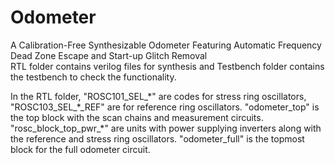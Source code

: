 # Odometer
A Calibration-Free Synthesizable Odometer Featuring Automatic Frequency Dead Zone Escape and Start-up Glitch Removal  
RTL folder contains verilog files for synthesis and Testbench folder contains the testbench to check the functionality.

In the RTL folder, "ROSC101_SEL\_\*" are codes for stress ring oscillators, "ROSC103_SEL\_\*\_REF" are for reference ring oscillators.
"odometer_top" is the top block with the scan chains and measurement circuits. 
"rosc_block_top_pwr\_\*" are units with power supplying inverters along with the reference and stress ring oscillators.
"odometer_full" is the topmost block for the full odometer circuit.
